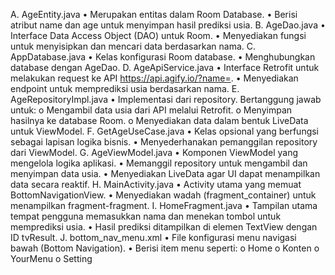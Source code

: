 A. AgeEntity.java
•	Merupakan entitas dalam Room Database.
•	Berisi atribut name dan age untuk menyimpan hasil prediksi usia.
B. AgeDao.java
•	Interface Data Access Object (DAO) untuk Room.
•	Menyediakan fungsi untuk menyisipkan dan mencari data berdasarkan nama.
C. AppDatabase.java
•	Kelas konfigurasi Room database.
•	Menghubungkan database dengan AgeDao.
D. AgeApiService.java
•	Interface Retrofit untuk melakukan request ke API https://api.agify.io/?name=<nama>.
•	Menyediakan endpoint untuk memprediksi usia berdasarkan nama.
E. AgeRepositoryImpl.java
•	Implementasi dari repository. Bertanggung jawab untuk:
o	Mengambil data usia dari API melalui Retrofit.
o	Menyimpan hasilnya ke database Room.
o	Menyediakan data dalam bentuk LiveData untuk ViewModel.
F. GetAgeUseCase.java
•	Kelas opsional yang berfungsi sebagai lapisan logika bisnis.
•	Menyederhanakan pemanggilan repository dari ViewModel.
G. AgeViewModel.java
•	Komponen ViewModel yang mengelola logika aplikasi.
•	Memanggil repository untuk mengambil dan menyimpan data usia.
•	Menyediakan LiveData agar UI dapat menampilkan data secara reaktif.
H. MainActivity.java
•	Activity utama yang memuat BottomNavigationView.
•	Menyediakan wadah (fragment_container) untuk menampilkan fragment-fragment.
I. HomeFragment.java
•	Tampilan utama tempat pengguna memasukkan nama dan menekan tombol untuk memprediksi usia.
•	Hasil prediksi ditampilkan di elemen TextView dengan ID tvResult.
J. bottom_nav_menu.xml
•	File konfigurasi menu navigasi bawah (Bottom Navigation).
•	Berisi item menu seperti:
o	Home
o	Konten
o	YourMenu
o	Setting
